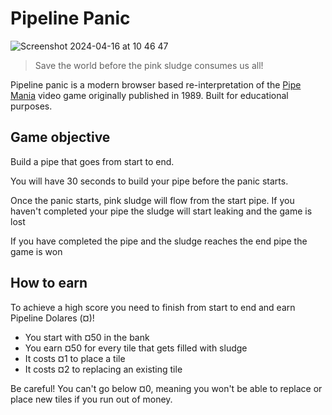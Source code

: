 # Pipeline Panic

![Screenshot 2024-04-16 at 10 46 47](https://github.com/danielstocks/pipeline-panic/assets/52788/6980cde7-6aa0-4b73-8bbe-555bed14936b)

> Save the world before the pink sludge consumes us all!

Pipeline panic is a modern browser based re-interpretation of the [Pipe Mania](https://en.wikipedia.org/wiki/Pipe_Mania) video game originally published in 1989. Built for educational purposes.

## Game objective

Build a pipe that goes from start to end.

You will have 30 seconds to build your pipe before the panic starts.

Once the panic starts, pink sludge will flow from the start pipe. If you haven't completed your pipe the sludge will start leaking and the game is lost

If you have completed the pipe and the sludge reaches the end pipe the game is won

## How to earn

To achieve a high score you need to finish from start to end and earn Pipeline Dolares (¤)!

- You start with ¤50 in the bank
- You earn ¤50 for every tile that gets filled with sludge
- It costs ¤1 to place a tile
- It costs ¤2 to replacing an existing tile

Be careful! You can't go below ¤0, meaning you won't be able to replace or place new tiles if you run out of money.
